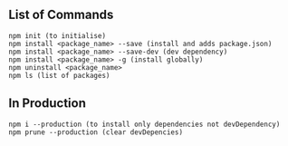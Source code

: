 ## List of Commands

    npm init (to initialise)
    npm install <package_name> --save (install and adds package.json)
    npm install <package_name> --save-dev (dev dependency)
    npm install <package_name> -g (install globally)
    npm uninstall <package_name>
    npm ls (list of packages)

## In Production 
    npm i --production (to install only dependencies not devDependency)
    npm prune --production (clear devDepencies)

    
